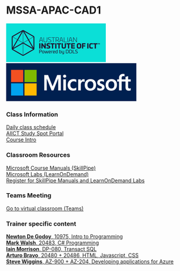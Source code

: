 
# MSSA-APAC-CAD1



![](images/AIICT.png)
![](images/Microsoft.png)

### Class Information
[Daily class schedule](/Documents/CAD-Learning-Plan.md)<br>
[AIICT Study Spot Portal](https://www.studyspot.com.au/my/)<br>
[Course Intro](Documents/MSSA-CAD-Intro.md)

### Classroom Resources

[Microsoft Course Manuals (SkillPipe)](https://skillpipe.com)<br>
[Microsoft Labs (LearnOnDemand)](https://ddls.learnondemand.net/)<br>
[Register for SkillPipe Manuals and LearnOnDemand Labs](Documents/Course-and-Manuals.md)


### Teams Meeting

[Go to virtual classroom (Teams)](https://teams.microsoft.com/l/meetup-join/19%3a4f6a0cc49f524e50bc24745e3f828ad4%40thread.tacv2/1637297739159?context=%7b%22Tid%22%3a%226e640474-4dfe-443f-8c3f-6d1b6dffbcf6%22%2c%22Oid%22%3a%222cb25837-9388-4fc3-8378-efd462054183%22%7d)

### Trainer specific content

[**Newton De Godoy**, 10975, Intro to Programming](/)<br>
[**Mark Walsh**, 20483, C# Programming](https://github.com/Mark-AIICT/CAD-2)<br>
[**Iain Morrison**, DP-080, Transact SQL](/)<br>
[**Arturo Bravo**, 20480 + 20486, HTML, Javascript, CSS](/)<br>
[**Steve Wiggins**, AZ-900 + AZ-204, Developing applications for Azure](/)

